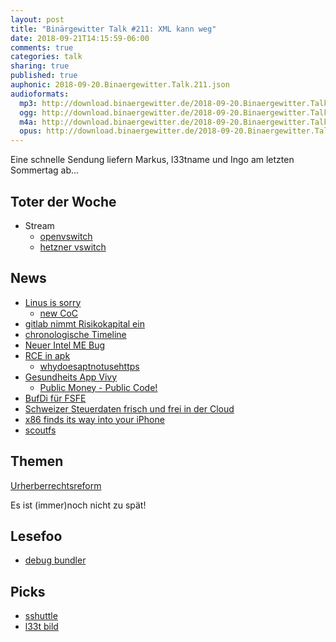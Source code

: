```yaml
---
layout: post
title: "Binärgewitter Talk #211: XML kann weg"
date: 2018-09-21T14:15:59-06:00
comments: true
categories: talk
sharing: true
published: true
auphonic: 2018-09-20.Binaergewitter.Talk.211.json
audioformats:
  mp3: http://download.binaergewitter.de/2018-09-20.Binaergewitter.Talk.211.mp3
  ogg: http://download.binaergewitter.de/2018-09-20.Binaergewitter.Talk.211.ogg
  m4a: http://download.binaergewitter.de/2018-09-20.Binaergewitter.Talk.211.m4a
  opus: http://download.binaergewitter.de/2018-09-20.Binaergewitter.Talk.211.opus
---
```

Eine schnelle Sendung liefern Markus, l33tname und Ingo am letzten Sommertag ab...

## Toter der Woche
- Stream
    * [openvswitch]( http://www.openvswitch.org/ )
    * [hetzner vswitch]( https://wiki.hetzner.de/index.php/Vswitch )

## News
- [Linus is sorry]( https://www.pro-linux.de/news/1/26306/linus-torvalds-nimmt-auszeit-vom-kernel.html )
  * [new CoC]( https://git.kernel.org/pub/scm/linux/kernel/git/torvalds/linux.git/commit/?id=8a104f8b5867c682d994ffa7a74093c54469c11f )
- [gitlab nimmt Risikokapital ein]( https://www.heise.de/developer/meldung/GitLab-streicht-100-Millionen-US-Dollar-Risikokapital-ein-4168549.html )
- [chronologische Timeline]( https://www.heise.de/newsticker/meldung/Twitter-bringt-die-chronologische-Timeline-zurueck-4167039.html )
- [Neuer Intel ME Bug]( https://www.heise.de/security/meldung/Bug-in-Intels-ME-Firmware-Wieder-BIOS-Updates-noetig-4165732.html )
- [RCE in apk]( https://justi.cz/security/2018/09/13/alpine-apk-rce.html )
  * [whydoesaptnotusehttps]( https://whydoesaptnotusehttps.com/ )
- [Gesundheits App Vivy]( https://www.heise.de/newsticker/meldung/Datenschutzdebatte-um-neue-Gesundheits-App-Vivy-4169288.html )
  * [Public Money - Public Code!]( https://publiccode.eu/ )
- [BufDi für FSFE]( https://twitter.com/fsfe/status/1042692337917419520 ) 
- [Schweizer Steuerdaten frisch und frei in der Cloud]( 
https://www.heise.de/newsticker/meldung/Schweizer-Steuer-App-speicherte-alle-Daten-oeffentlich-in-der-Cloud-4167240.html )
- [x86 finds its way into your iPhone]( https://lcq2.github.io/x86_iphone/ )
- [scoutfs](https://www.heise.de/newsticker/meldung/ScoutFS-Archivierendes-Dateisystem-fuer-Linux-unter-Open-Source-Lizenz-4168456.html )


## Themen

[Urherberrechtsreform]( https://www.heise.de/newsticker/meldung/heiseshow-Julia-Reda-zur-Urheberrechtsreform-Was-wurde-uns-da-eingebrockt-4168101.html )

Es ist (immer)noch nicht zu spät! 


## Lesefoo
- [debug bundler]( https://medium.com/@0xcolby/debugging-a-bundler-loaderror-6e3035200435 )


## Picks
- [sshuttle]( https://github.com/sshuttle/sshuttle )
- [l33t bild](https://twitter.com/Baltoji/status/1039801846582468608 )


